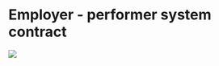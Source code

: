 <p align="center">
  <h1>Employer - performer system contract</h1>
  <img src="./logo.png">
</p>



